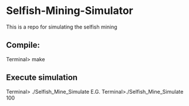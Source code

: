 # Selfish-Mining-Simulator
This is a repo for simulating the selfish mining

## Compile:
Terminal> make

## Execute simulation
Terminal> ./Selfish_Mine_Simulate <numbers of simulate> 
E.G. 
    Terminal>./Selfish_Mine_Simulate 100